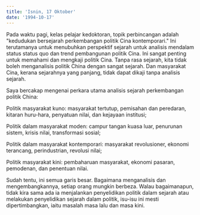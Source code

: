 ```yaml
---
title: 'Isnin, 17 Oktober'
date: '1994-10-17'
---
```


Pada waktu pagi, kelas pelajar kedoktoran, topik perbincangan adalah "kedudukan bersejarah perkembangan politik Cina kontemporari." Ini terutamanya untuk menubuhkan perspektif sejarah untuk analisis mendalam status status quo dan trend pembangunan politik Cina. Ini sangat penting untuk memahami dan mengkaji politik Cina. Tanpa rasa sejarah, kita tidak boleh menganalisis politik China dengan sangat sejarah. Dan masyarakat Cina, kerana sejarahnya yang panjang, tidak dapat dikaji tanpa analisis sejarah.

Saya bercakap mengenai perkara utama analisis sejarah perkembangan politik China:

Politik masyarakat kuno: masyarakat tertutup, pemisahan dan peredaran, kitaran huru-hara, penyatuan nilai, dan kejayaan institusi;

Politik dalam masyarakat moden: campur tangan kuasa luar, penurunan sistem, krisis nilai, transformasi sosial;

Politik dalam masyarakat kontemporari: masyarakat revolusioner, ekonomi terancang, perindustrian, revolusi nilai;

Politik masyarakat kini: pembaharuan masyarakat, ekonomi pasaran, pemodenan, dan penentuan nilai.

Sudah tentu, ini semua garis besar. Bagaimana menganalisis dan mengembangkannya, setiap orang mungkin berbeza. Walau bagaimanapun, tidak kira sama ada ia menjalankan penyelidikan politik dalam sejarah atau melakukan penyelidikan sejarah dalam politik, isu-isu ini mesti dipertimbangkan, iaitu masalah masa lalu dan masa kini.

